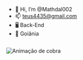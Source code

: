 - 👋 Hi, I’m @Mathdal002
- 📫 teus4435@gmail.com 
-  🖥 Back-End
- 🌆  Goiânia


##
  ![ Animação de cobra ](https://github.com/camilafernanda/camilafernanda/blob/output/github-contribution-grid-snake.svg)
